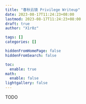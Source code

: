```yaml
---
title: "春秋云镜 Privilege Writeup"
date: 2023-08-17T11:24:23+08:00
lastmod: 2023-08-17T11:24:23+08:00
draft: true
author: "X1r0z"

tags: []
categories: []

hiddenFromHomePage: false
hiddenFromSearch: false

toc:
  enable: true
math:
  enable: false
lightgallery: false
---
```


<!--more-->

TODO